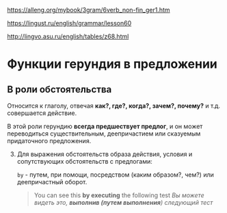 https://alleng.org/mybook/3gram/6verb_non-fin_ger1.htm

https://lingust.ru/english/grammar/lesson60

http://lingvo.asu.ru/english/tables/z68.html



# Функции герундия в предложении

## В роли обстоятельства

Относится к глаголу, отвечая **как?, где?, когда?, зачем?, почему?** и т.д. совершается действие.

В этой роли герундию **всегда предшествует предлог**, и он может переводиться существительным, деепричастием или сказуемым придаточного предложения.

3. Для выражения обстоятельств образа действия, условия и сопутствующих обстоятельств с предлогами:

   `by`  -  путем, при помощи, посредством (каким образом?, чем?) или деепричастный оборот.

   > You can see this **by executing** the following test *Вы можете видеть это, **выполнив (путем выполнения**) следующий тест*

